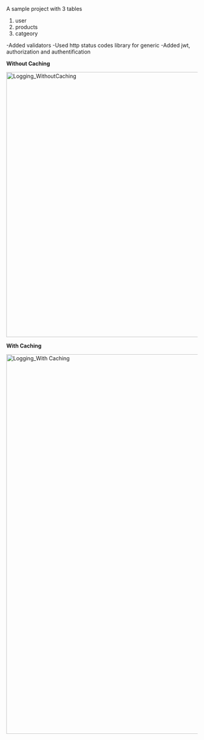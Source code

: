 A sample project with 3 tables
1. user
2. products
3. catgeory

-Added validators
-Used http status codes library for generic 
-Added jwt, authorization and authentification

**Without Caching**

<img width="697" alt="Logging_WithoutCaching" src="https://github.com/Ahmed1282/Auth-Sample-Project/assets/110784347/79afadcb-db46-4f8d-be19-bbe9061513e4">

**With Caching**

<img width="998" alt="Logging_With Caching" src="https://github.com/Ahmed1282/Auth-Sample-Project/assets/110784347/e21ea09e-d561-407a-95ec-31bc5850df6f">


